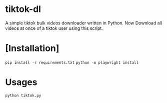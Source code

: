 # tiktok-dl
A simple tiktok bulk videos downloader written in Python. Now Download all videos at once of a tiktok user using this script.

# [Installation]
``pip install -r requirements.txt``
``python -m playwright install``
  
# Usages
  ``python tiktok.py``

